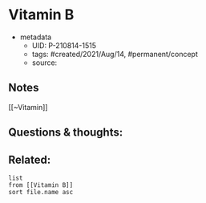 # Vitamin B

- metadata
	- UID: P-210814-1515
	- tags: #created/2021/Aug/14, #permanent/concept 
	- source: 

## Notes
[[~Vitamin]]

## Questions & thoughts:


## Related:
```dataview
list
from [[Vitamin B]]
sort file.name asc
```